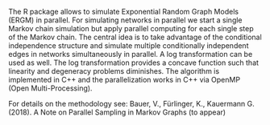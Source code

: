 The R package allows to simulate Exponential Random Graph Models (ERGM) in parallel. For simulating networks in parallel we start a single Markov chain simulation but apply parallel computing for each single step of the Markov chain. The central idea is to take advantage of the conditional independence structure and simulate multiple conditionally independent edges in networks simultaneously in parallel. A log transformation can be used as well. The log transformation provides a concave function such that linearity and degeneracy problems diminishes. The algorithm is implemented in C++ and the parallelization works in C++ via OpenMP (Open Multi-Processing).

For details on the methodology see: Bauer, V., Fürlinger, K., Kauermann G. (2018). A Note on Parallel Sampling in Markov Graphs (to appear)

